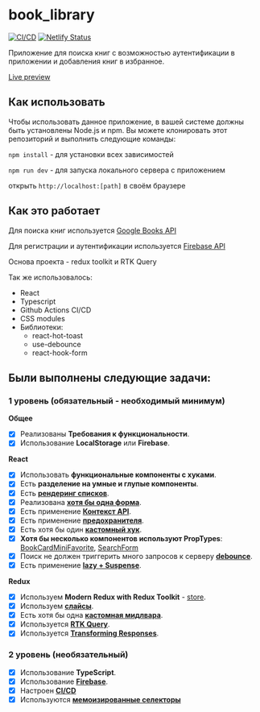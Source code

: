 # book_library

[![CI/CD](https://github.com/Kotovar/book_library/actions/workflows/main.yml/badge.svg)](https://github.com/Kotovar/book_library/actions/workflows/main.yml)
[![Netlify Status](https://api.netlify.com/api/v1/badges/8f1e255d-11ce-49d0-8ede-46850be66f1d/deploy-status)](https://app.netlify.com/sites/google-book-library/deploys)

Приложение для поиска книг с возможностью аутентификации в приложении и добавления книг в избранное.

[Live preview](https://google-book-library.netlify.app/)

## Как использовать

Чтобы использовать данное приложение, в вашей системе должны быть установлены Node.js и npm. Вы можете клонировать этот репозиторий и выполнить следующие команды:

`npm install` - для установки всех зависимостей

`npm run dev` - для запуска локального сервера с приложением

открыть `http://localhost:[path]` в своём браузере

## Как это работает

Для поиска книг используется [Google Books API](https://developers.google.com/books/docs/overview)

Для регистрации и аутентификации используется [Firebase API ](https://firebase.google.com/)

Основа проекта - redux toolkit и RTK Query

Так же использовалось:

- React
- Typescript
- Github Actions CI/CD
- CSS modules
- Библиотеки:
  - react-hot-toast
  - use-debounce
  - react-hook-form

## Были выполнены следующие задачи:

### 1 уровень (обязательный - необходимый минимум)

**Общее**

- [x] Реализованы **Требования к функциональности**.
- [x] Использование **LocalStorage** или **Firebase**.

**React**

- [x] Использовать **функциональные компоненты с хуками**.
- [x] Есть **разделение на умные и глупые компоненты**.
- [x] Есть [**рендеринг списков**](https://github.com/Kotovar/book_library/blob/main/src/pages/HomePage/HomePage.tsx).
- [x] Реализована [**хотя бы одна форма**](https://github.com/Kotovar/book_library/blob/main/src/pages/SignIn/SignIn.tsx).
- [x] Есть применение [**Контекст API**](https://github.com/Kotovar/book_library/blob/main/src/app/context/ThemeContext.ts).
- [x] Есть применение [**предохранителя**](https://github.com/Kotovar/book_library/blob/main/src/App.tsx).
- [x] Есть хотя бы один [**кастомный хук**](https://github.com/Kotovar/book_library/blob/main/src/utils/useFirebaseAuth.ts).
- [x] **Хотя бы несколько компонентов используют PropTypes**: [BookCardMiniFavorite](https://github.com/Kotovar/book_library/blob/main/src/components/BookCardMini/BookCardMiniFavorite.tsx), [SearchForm](https://github.com/Kotovar/book_library/blob/main/src/components/SearchForm/SearchForm.tsx)
- [x] Поиск не должен триггерить много запросов к серверу [**debounce**](https://github.com/Kotovar/book_library/blob/main/src/components/SearchForm/SearchForm.tsx).
- [x] Есть применение [**lazy + Suspense**](https://github.com/Kotovar/book_library/blob/main/src/routes/Router.tsx).

**Redux**

- [x] Используем **Modern Redux with Redux Toolkit** - [store](https://github.com/Kotovar/book_library/blob/main/src/app/store.ts).
- [x] Используем [**слайсы**](https://github.com/Kotovar/book_library/blob/main/src/features/featureAuthorization/AuthorizationSlice.ts).
- [x] Есть хотя бы одна [**кастомная мидлвара**](https://github.com/Kotovar/book_library/blob/main/src/app/middlewares/userAuth.ts).
- [x] Используется [**RTK Query**](https://github.com/Kotovar/book_library/blob/main/src/features/featureBooksApi/booksApi.ts).
- [x] Используется [**Transforming Responses**](https://github.com/Kotovar/book_library/blob/main/src/features/featureBooksApi/booksApi.ts).

### 2 уровень (необязательный)

- [x] Использование **TypeScript**.
- [x] Использование [**Firebase**](https://github.com/Kotovar/book_library/blob/main/src/services/firebaseConfig.ts).
- [x] Настроен [**CI/CD**](https://github.com/Kotovar/book_library/blob/main/.github/workflows/main.yml)
- [x] Используются [**мемоизированные селекторы**](https://github.com/Kotovar/book_library/blob/main/src/utils/selectors.ts)
